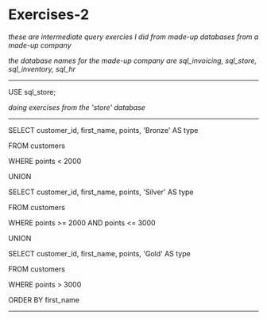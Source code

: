 # Exercises-2

*these are intermediate query exercies I did from made-up databases from a made-up company*

*the database names for the made-up company are sql_invoicing, sql_store, sql_inventory, sql_hr*

-------------------------------------------------------------------------------------------

USE sql_store;

*doing exercises from the 'store' database*

----------

SELECT customer_id, first_name, points, 'Bronze' AS type

FROM customers

WHERE points < 2000

UNION

SELECT customer_id, first_name, points, 'Silver' AS type

FROM customers

WHERE points >= 2000 AND points <= 3000

UNION

SELECT customer_id, first_name, points, 'Gold' AS type

FROM customers

WHERE points > 3000

ORDER BY first_name

---------------






